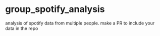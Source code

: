 # group_spotify_analysis
analysis of spotify data from multiple people. make a PR to include your data in the repo
